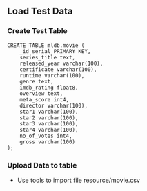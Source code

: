 
## Load Test Data

### Create Test Table
```
CREATE TABLE mldb.movie (
	_id serial PRIMARY KEY,
	series_title text,
	released_year varchar(100),
	certificate varchar(100),
	runtime varchar(100),
	genre text,
	imdb_rating float8,
	overview text,
	meta_score int4,
	director varchar(100),
	star1 varchar(100),
	star2 varchar(100),
	star3 varchar(100),
	star4 varchar(100),
	no_of_votes int4,
	gross varchar(100)
);
```

### Upload Data to table
 - Use tools to import file resource/movie.csv